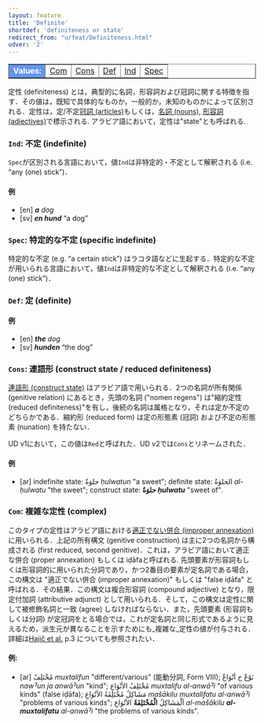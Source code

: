```yaml
---
layout: feature
title: 'Definite'
shortdef: 'definiteness or state'
redirect_from: "u/feat/Definiteness.html"
udver: '2'
---
```


<table class="typeindex" border="1">
<tr>
  <td style="background-color:cornflowerblue;color:white"><strong>Values:</strong> </td>
  <td><a href="#Com">Com</a></td>
  <td><a href="#Cons">Cons</a></td>
  <td><a href="#Def">Def</a></td>
  <td><a href="#Ind">Ind</a></td>
  <td><a href="#Spec">Spec</a></td>
</tr>
</table>

定性 (definiteness) とは，典型的に名詞，形容詞および冠詞に関する特徴を指す．その値は，既知で具体的なものか，一般的か，未知のものかによって区別される．定性は，定/不定[冠詞 (articles)](u-pos/DET)もしくは，[名詞 (nouns)](u-pos/NOUN), [形容詞 (adjectives)](u-pos/ADJ)で標示される. アラビア語において，定性は"state"とも呼ばれる.

### <a name="Ind">`Ind`</a>: 不定 (indefinite)

`Spec`が区別される言語において，値`Ind`は非特定的・不定として解釈される (i.e. “any (one) stick”)．

#### 例

* [en] _<b>a</b> dog_
* [sv] _<b>en hund</b>_ “a dog”

### <a name="Spec">`Spec`</a>: 特定的な不定 (specific indefinite)

特定的な不定 (e.g. “a certain stick”) はラコタ語などに生起する．特定的な不定が用いられる言語において，値`Ind`は非特定的な不定として解釈される (i.e. “any (one) stick”)．

### <a name="Def">`Def`</a>: 定 (definite)

#### 例

* [en] _<b>the</b> dog_
* [sv] _<b>hunden</b>_ “the dog”

### <a name="Cons">`Cons`</a>: 連語形 (construct state / reduced definiteness)

[連語形 (construct state)](http://en.wikipedia.org/wiki/Status_constructus) はアラビア語で用いられる．2つの名詞が所有関係 (genitive relation) にあるとき，先頭の名詞 ("nomen regens") は"縮約定性 (reduced definiteness)"を有し，後続の名詞は属格となり，それは定か不定のどちらかである．縮約形 (reduced form) は定の形態素 (冠詞) および不定の形態素 (nunation) を持たない．

UD v1において，この値は`Red`と呼ばれた．UD v2では`Cons`とリネームされた．

#### 例

* [ar] indefinite state:
  حلوَةٌ
  _ḥulwatun_ "a sweet";
  definite state:
  الحلوَةُ
  _al-ḥulwatu_ "the sweet";
  construct state:
  <b>حلوَةُ </b>
  _<b>ḥulwatu</b>_
  "sweet of".

### <a name="Com">`Com`</a>: 複雑な定性 (complex)

このタイプの定性はアラビア語における<A
HREF="http://books.google.cz/books?id=rs3hzfgj3hoC&amp;pg=PA131&amp;lpg=PA131&amp;dq=arabic+improper+annexation&amp;source=bl&amp;ots=d6gGCpprOX&amp;sig=3G6YkRZsIy_EL0OCEh7_V7qqnlE&amp;hl=cs&amp;ei=ZasDTuLhGc_vsgaLlcyeDg&amp;sa=X&amp;oi=book_result&amp;ct=result&amp;resnum=2&amp;ved=0CB4Q6AEwAQ#v=onepage&amp;q=arabic%20improper%20annexation&amp;f=false">適正でない併合 (improper annexation)</A>に用いられる．上記の所有構文 (genitive construction) は主に2つの名詞から構成される (first reduced, second genitive)．これは，アラビア語において適正な併合 (proper annexation) もしくは iḍāfaと呼ばれる. 先頭要素が形容詞もしくは形容詞的に用いられた分詞であり，かつ2番目の要素が定名詞である場合，この構文は "適正でない併合 (improper annexation)" もしくは "false iḍāfa" と呼ばれる．その結果．この構文は複合形容詞 (compound adjective) となり，限定付加詞 (attributive adjunct) として用いられる．そして，この構文は定性に関して被修飾名詞と一致 (agree) しなければならない．また，先頭要素 (形容詞もしくは分詞) が定冠詞をとる場合では，これが定名詞と同じ形式であるように見えるため，派生元が異なることを示すためにも_複雑な_定性の値が付与される．詳細は<A
HREF="http://ufal.mff.cuni.cz/padt/PADT_1.0/docs/papers/2004-nemlar-padt.pdf">Hajič
et al.</A> p.3 についても参照されたい．

#### 例:

* [ar] مُخْتَلِفٌ  _muxtalifun_ "different/various" (能動分詞,
  Form VIII); نَوْعٌ ج أنْوَاعٌ _nawˀun ja anwāˀun_ "kind"; مُخْتَلِفُ
  الأنْوَاعِ _muxtalifu al-anwāˀi_ "of various kinds" (false iḍāfa);
  مَشَاكِلُ مُخْتَلِفَةُ الأنْوَاعِ _mašākilu muxtalifatu al-anwāˀi_
  "problems of various kinds"; اَلْمَشَاكِلُ <b>الْمُخْتَلِفَةُ</b>
  الأنْوَاعِ _al-mašākilu <b>al-muxtalifatu</b> al-anwāˀi_ "the
  problems of various kinds".
